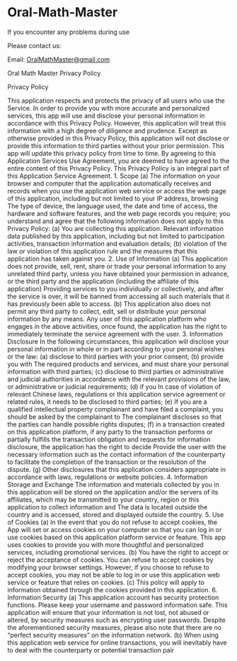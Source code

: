 # Oral-Math-Master

If you encounter any problems during use

Please contact us:

Email: OralMathMaster@gmail.com

Oral Math Master Privacy Policy

Privacy Policy 

This application respects and protects the privacy of all users who use the Service. In order to provide you with more accurate and personalized services, this app will use and disclose your personal information in accordance with this Privacy Policy. However, this application will treat this information with a high degree of diligence and prudence. Except as otherwise provided in this Privacy Policy, this application will not disclose or provide this information to third parties without your prior permission. This app will update this privacy policy from time to time. By agreeing to this Application Services Use Agreement, you are deemed to have agreed to the entire content of this Privacy Policy. This Privacy Policy is an integral part of this Application Service Agreement. 1. Scope (a) The information on your browser and computer that the application automatically receives and records when you use the application web service or access the web page of this application, including but not limited to your IP address, browsing The type of device, the language used, the date and time of access, the hardware and software features, and the web page records you require; you understand and agree that the following information does not apply to this Privacy Policy: (a) You are collecting this application. Relevant information data published by this application, including but not limited to participation activities, transaction information and evaluation details; (b) violation of the law or violation of this application rule and the measures that this application has taken against you. 2. Use of Information (a) This application does not provide, sell, rent, share or trade your personal information to any unrelated third party, unless you have obtained your permission in advance, or the third party and the application (including the affiliate of this application) Providing services to you individually or collectively, and after the service is over, it will be banned from accessing all such materials that it has previously been able to access. (b) This application also does not permit any third party to collect, edit, sell or distribute your personal information by any means. Any user of this application platform who engages in the above activities, once found, the application has the right to immediately terminate the service agreement with the user. 3. Information Disclosure In the following circumstances, this application will disclose your personal information in whole or in part according to your personal wishes or the law: (a) disclose to third parties with your prior consent; (b) provide you with The required products and services, and must share your personal information with third parties; (c) disclose to third parties or administrative and judicial authorities in accordance with the relevant provisions of the law, or administrative or judicial requirements; (d) if you In case of violation of relevant Chinese laws, regulations or this application service agreement or related rules, it needs to be disclosed to third parties; (e) If you are a qualified intellectual property complainant and have filed a complaint, you should be asked by the complainant to The complainant discloses so that the parties can handle possible rights disputes; (f) in a transaction created on this application platform, if any party to the transaction performs or partially fulfills the transaction obligation and requests for information disclosure, the application has the right to decide Provide the user with the necessary information such as the contact information of the counterparty to facilitate the completion of the transaction or the resolution of the dispute. (g) Other disclosures that this application considers appropriate in accordance with laws, regulations or website policies. 4. Information Storage and Exchange The information and materials collected by you in this application will be stored on the application and/or the servers of its affiliates, which may be transmitted to your country, region or this application to collect information and The data is located outside the country and is accessed, stored and displayed outside the country. 5. Use of Cookies (a) In the event that you do not refuse to accept cookies, the App will set or access cookies on your computer so that you can log in or use cookies based on this application platform service or feature. This app uses cookies to provide you with more thoughtful and personalized services, including promotional services. (b) You have the right to accept or reject the acceptance of cookies. You can refuse to accept cookies by modifying your browser settings. However, if you choose to refuse to accept cookies, you may not be able to log in or use this application web service or feature that relies on cookies. (c) This policy will apply to information obtained through the cookies provided in this application. 6. Information Security (a) This application account has security protection functions. Please keep your username and password information safe. This application will ensure that your information is not lost, not abused or altered, by security measures such as encrypting user passwords. Despite the aforementioned security measures, please also note that there are no “perfect security measures” on the information network. (b) When using this application web service for online transactions, you will inevitably have to deal with the counterparty or potential transaction pair
